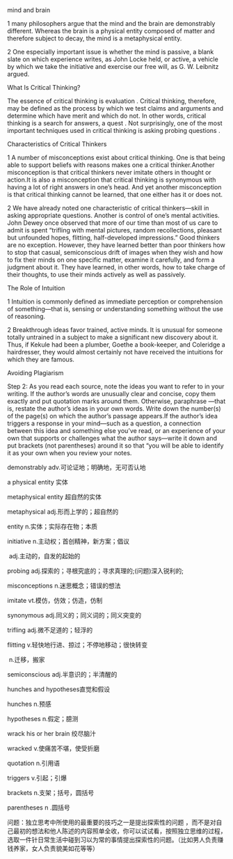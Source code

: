mind and brain

1 many philosophers argue that the mind and the brain are demonstrably different. Whereas the brain is a physical entity composed of matter and therefore subject to decay, the mind is a metaphysical entity.

2 One especially important issue is whether the mind is passive, a blank slate on which experience writes, as John Locke held, or active, a vehicle by which we take the initiative and exercise our free will, as G. W. Leibnitz argued.

What Is Critical Thinking?

The essence of critical thinking is evaluation . Critical thinking, therefore, may be defined as the process by which we test claims and arguments and determine which have merit and which do not. In other words, critical thinking is a search for answers, a quest . Not surprisingly, one of the most important techniques used in critical thinking is asking probing questions .

Characteristics of Critical Thinkers

1 A number of misconceptions exist about critical thinking. One is that being able to support beliefs with reasons makes one a critical thinker.Another misconception is that critical thinkers never imitate others in thought or action.It is also a misconception that critical thinking is synonymous with having a lot of right answers in one’s head. And yet another misconception is that critical thinking cannot be learned, that one either has it or does not.

2 We have already noted one characteristic of critical thinkers—skill in asking appropriate questions. Another is control of one’s mental activities. John Dewey once observed that more of our time than most of us care to admit is spent “trifling with mental pictures, random recollections, pleasant but unfounded hopes, flitting, half-developed impressions.” Good thinkers are no exception. However, they have learned better than poor thinkers how to stop that casual, semiconscious drift of images when they wish and how to fix their minds on one specific matter, examine it carefully, and form a judgment about it. They have learned, in other words, how to take charge of their thoughts, to use their minds actively as well as passively.

The Role of Intuition

1 Intuition is commonly defined as immediate perception or comprehension of something—that is, sensing or understanding something without the use of reasoning.

2 Breakthrough ideas favor trained, active minds. It is unusual for someone totally untrained in a subject to make a significant new discovery about it. Thus, if Kekule had been a plumber, Goethe a book-keeper, and Coleridge a hairdresser, they would almost certainly not have received the intuitions for which they are famous.

Avoiding Plagiarism

Step 2: As you read each source, note the ideas you want to refer to in your writing. If the author’s words are unusually clear and concise, copy them exactly and put quotation marks around them. Otherwise, paraphrase —that is, restate the author’s ideas in your own words. Write down the number(s) of the page(s) on which the author’s passage appears.If the author’s idea triggers a response in your mind—such as a question, a connection between this idea and something else you’ve read, or an experience of your own that supports or challenges what the author says—write it down and put brackets (not parentheses) around it so that “you will be able to identify it as your own when you review your notes.



demonstrably adv.可论证地；明确地，无可否认地

a physical entity  实体

metaphysical entity 超自然的实体

metaphysical adj.形而上学的；超自然的

entity n.实体；实际存在物；本质

initiative n.主动权；首创精神，新方案；倡议

​           adj.主动的，自发的起始的

probing adj.探索的；寻根究底的；寻求真理的;(问题)深入锐利的;

misconceptions n.迷思概念；错误的想法

imitate vt.模仿，仿效；仿造，仿制

synonymous adj.同义的；同义词的；同义突变的

trifling adj.微不足道的；轻浮的

flitting v.轻快地行进、掠过；不停地移动；很快转变

​           n.迁移，搬家

semiconscious adj.半意识的；半清醒的

hunches and hypotheses直觉和假设

hunches n.预感 

hypotheses n.假定；臆测

wrack his or her brain 绞尽脑汁

wracked v.使痛苦不堪，使受折磨

quotation n.引用语 

triggers  v.引起；引爆

 brackets n.支架；括号，圆括号

parentheses n .圆括号



问题：独立思考中所使用的最重要的技巧之一是提出探索性的问题 ，而不是对自己最初的想法和他人陈述的内容照单全收，你可以试试看，按照独立思维的过程，选取一件针日常生活中碰到习以为常的事情提出探索性的问题。（比如男人负责赚钱养家，女人负责貌美如花等等）





 